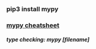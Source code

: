 ### pip3 install mypy

### [mypy cheatsheet](https://mypy.readthedocs.io/en/latest/cheat_sheet_py3.html)

##### type checking: mypy [filename]